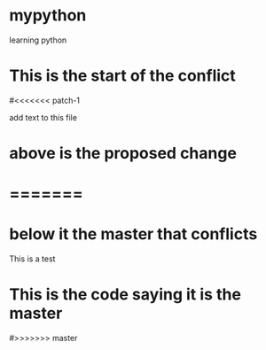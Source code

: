 # mypython
learning python

# This is the start of the conflict
#<<<<<<< patch-1


add text to this file
# above is the proposed change
# =======
# below it the master that conflicts
This is a test
# This is the code saying it is the master
#>>>>>>> master
